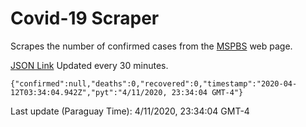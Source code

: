 # Covid-19 Scraper

Scrapes the number of confirmed cases from the [MSPBS](https://www.mspbs.gov.py/covid-19.php) web page.

[JSON Link](https://jmayalag.github.io/covid19-scrape/cases.json)
Updated every 30 minutes.
```
{"confirmed":null,"deaths":0,"recovered":0,"timestamp":"2020-04-12T03:34:04.942Z","pyt":"4/11/2020, 23:34:04 GMT-4"}
```
Last update (Paraguay Time): 4/11/2020, 23:34:04 GMT-4